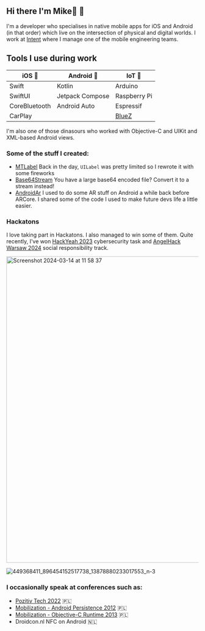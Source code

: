 ## Hi there I'm Mike🔴 👋 

I'm a developer who specialises in native mobile apps for iOS and Android (in that order) which live on the intersection of physical and digital worlds. I work at [Intent](https://withintent.com) where I manage one of the mobile engineering teams.

## Tools I use during work 

| iOS 📱 | Android 🤖 | IoT 🦾 |
|---------|---------| --------- |
| Swift  | Kotlin  | Arduino |
| SwiftUI  | Jetpack Compose | Raspberry Pi |
| CoreBluetooth  | Android Auto | Espressif |
|  CarPlay | | [BlueZ](http://www.bluez.org) |

I'm also one of those dinasours who worked with Objective-C and UIKit and XML-based Android views.

### Some of the stuff I created:

- [MTLabel](https://github.com/srgtuszy/MTLabel) Back in the day, `UILabel` was pretty limited so I rewrote it with some fireworks
- [Base64Stream](https://github.com/srgtuszy/Base64Stream) You have a large base64 encoded file? Convert it to a stream instead!
- [AndroidAr](https://github.com/srgtuszy/AndroidAr) I used to do some AR stuff on Android a while back before ARCore. I shared some of the code I used to make future devs life a little easier.

### Hackatons

I love taking part in Hackatons. I also managed to win some of them. Quite recently, I've won [HackYeah 2023](https://www.youtube.com/watch?v=KSgIre2zTdk) cybersecurity task and [AngelHack Warsaw 2024](https://angelhack.com/hackglobal/warsaw/) social responsibility track.


<img width="800" alt="Screenshot 2024-03-14 at 11 58 37" src="https://github.com/srgtuszy/srgtuszy/assets/290669/3ddde2bc-02e7-4e76-84d4-b4cf89d9a5d7">

![449368411_896454152517738_13878880233017553_n-3](https://github.com/user-attachments/assets/6920b20a-66c7-4e99-baa0-c0b4433f2cc3)


### I occasionally speak at conferences such as:

- [Pozitiv Tech 2022](https://www.youtube.com/watch?v=dnBIwZiI9zY&t=5s) 🇵🇱
- [Mobilization - Android Persistence 2012](https://www.youtube.com/watch?v=_uypUKZKNdM) 🇵🇱
- [Mobilization - Objective-C Runtime 2013](https://www.youtube.com/watch?v=-cY_2FmD6R4) 🇵🇱
- Droidcon.nl NFC on Android 🇳🇱
